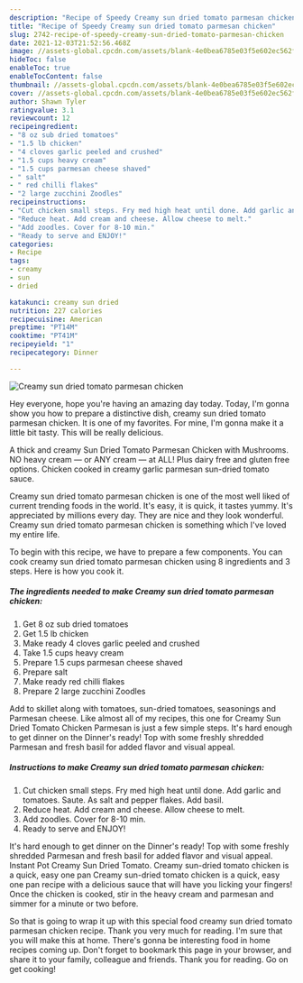 ```yaml
---
description: "Recipe of Speedy Creamy sun dried tomato parmesan chicken"
title: "Recipe of Speedy Creamy sun dried tomato parmesan chicken"
slug: 2742-recipe-of-speedy-creamy-sun-dried-tomato-parmesan-chicken
date: 2021-12-03T21:52:56.468Z
image: //assets-global.cpcdn.com/assets/blank-4e0bea6785e03f5e602ec562f230caae08da540cada707380b4fe1bbebba43da.png
hideToc: false
enableToc: true
enableTocContent: false
thumbnail: //assets-global.cpcdn.com/assets/blank-4e0bea6785e03f5e602ec562f230caae08da540cada707380b4fe1bbebba43da.png
cover: //assets-global.cpcdn.com/assets/blank-4e0bea6785e03f5e602ec562f230caae08da540cada707380b4fe1bbebba43da.png
author: Shawn Tyler
ratingvalue: 3.1
reviewcount: 12
recipeingredient:
- "8 oz sub dried tomatoes"
- "1.5 lb chicken"
- "4 cloves garlic peeled and crushed"
- "1.5 cups heavy cream"
- "1.5 cups parmesan cheese shaved"
- " salt"
- " red chilli flakes"
- "2 large zucchini Zoodles"
recipeinstructions:
- "Cut chicken small steps. Fry med high heat until done. Add garlic and tomatoes. Saute. As salt and pepper flakes. Add basil."
- "Reduce heat. Add cream and cheese. Allow cheese to melt."
- "Add zoodles. Cover for 8-10 min."
- "Ready to serve and ENJOY!"
categories:
- Recipe
tags:
- creamy
- sun
- dried

katakunci: creamy sun dried 
nutrition: 227 calories
recipecuisine: American
preptime: "PT14M"
cooktime: "PT41M"
recipeyield: "1"
recipecategory: Dinner

---
```



![Creamy sun dried tomato parmesan chicken](//assets-global.cpcdn.com/assets/blank-4e0bea6785e03f5e602ec562f230caae08da540cada707380b4fe1bbebba43da.png)

Hey everyone, hope you're having an amazing day today. Today, I'm gonna show you how to prepare a distinctive dish, creamy sun dried tomato parmesan chicken. It is one of my favorites. For mine, I'm gonna make it a little bit tasty. This will be really delicious.

A thick and creamy Sun Dried Tomato Parmesan Chicken with Mushrooms. NO heavy cream — or ANY cream — at ALL! Plus dairy free and gluten free options. Chicken cooked in creamy garlic parmesan sun-dried tomato sauce.

Creamy sun dried tomato parmesan chicken is one of the most well liked of current trending foods in the world. It's easy, it is quick, it tastes yummy. It's appreciated by millions every day. They are nice and they look wonderful. Creamy sun dried tomato parmesan chicken is something which I've loved my entire life.


To begin with this recipe, we have to prepare a few components. You can cook creamy sun dried tomato parmesan chicken using 8 ingredients and 3 steps. Here is how you cook it.

<!--inarticleads1-->

##### The ingredients needed to make Creamy sun dried tomato parmesan chicken:

1. Get 8 oz sub dried tomatoes
1. Get 1.5 lb chicken
1. Make ready 4 cloves garlic peeled and crushed
1. Take 1.5 cups heavy cream
1. Prepare 1.5 cups parmesan cheese shaved
1. Prepare  salt
1. Make ready  red chilli flakes
1. Prepare 2 large zucchini Zoodles


Add to skillet along with tomatoes, sun-dried tomatoes, seasonings and Parmesan cheese. Like almost all of my recipes, this one for Creamy Sun Dried Tomato Chicken Parmesan is just a few simple steps. It&#39;s hard enough to get dinner on the Dinner&#39;s ready! Top with some freshly shredded Parmesan and fresh basil for added flavor and visual appeal. 

<!--inarticleads2-->

##### Instructions to make Creamy sun dried tomato parmesan chicken:

1. Cut chicken small steps. Fry med high heat until done. Add garlic and tomatoes. Saute. As salt and pepper flakes. Add basil.
1. Reduce heat. Add cream and cheese. Allow cheese to melt.
1. Add zoodles. Cover for 8-10 min.
1. Ready to serve and ENJOY!

It&#39;s hard enough to get dinner on the Dinner&#39;s ready! Top with some freshly shredded Parmesan and fresh basil for added flavor and visual appeal. Instant Pot Creamy Sun Dried Tomato. Creamy sun-dried tomato chicken is a quick, easy one pan Creamy sun-dried tomato chicken is a quick, easy one pan recipe with a delicious sauce that will have you licking your fingers! Once the chicken is cooked, stir in the heavy cream and parmesan and simmer for a minute or two before. 

So that is going to wrap it up with this special food creamy sun dried tomato parmesan chicken recipe. Thank you very much for reading. I'm sure that you will make this at home. There's gonna be interesting food in home recipes coming up. Don't forget to bookmark this page in your browser, and share it to your family, colleague and friends. Thank you for reading. Go on get cooking!
